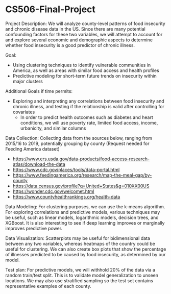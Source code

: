 # CS506-Final-Project
Project Description:
We will analyze county-level patterns of food insecurity and chronic disease data in the US. Since there are many potential confounding factors for these two variables, we will attempt to account for and explore several economic and demographic aspects to determine whether food insecurity is a good predictor of chronic illness.

Goal:
- Using clustering techniques to identify vulnerable communities in America, as well as areas with similar food access and health profiles
- Predictive modeling for short-term future trends on insecurity within major clusters
  
Additional Goals if time permits:
  - Exploring and interpreting any correlations between food insecurity and chronic illness, and testing if the relationship is valid after controlling for covariates
    - In order to predict health outcomes such as diabetes and heart conditions, we will use poverty rate, limited food access, income, urbanicity, and similar columns

Data Collection:
Collecting data from the sources below, ranging from 2015/16 to 2019, potentially grouping by county (Request needed for Feeding America dataset)
- https://www.ers.usda.gov/data-products/food-access-research-atlas/download-the-data
- https://www.cdc.gov/places/tools/data-portal.html
- https://www.feedingamerica.org/research/map-the-meal-gap/by-county
- https://data.census.gov/profile?q=United+States&g=010XX00US
- https://wonder.cdc.gov/welcomet.html
- https://www.countyhealthrankings.org/health-data

Data Modeling:
For clustering purposes, we can use the k-means algorithm. For exploring correlations and predictive models, various techniques may be useful, such as linear models, logarithmic models, decision trees, and XGBoost. It is also interesting to see if deep learning improves or marginally improves predictive power.

Data Visualization:
Scatterplots may be useful for bidimensional data between any two variables, whereas heatmaps of the country could be useful for clustering. We can also create box plots that show the percentage of illnesses predicted to be caused by food insecurity, as determined by our model.

Test plan:
For predictive models, we will withhold 20% of the data via a random train/test split. This is to validate model generalization to unseen locations. We may also use stratified sampling so the test set contains representative examples of each county. 
